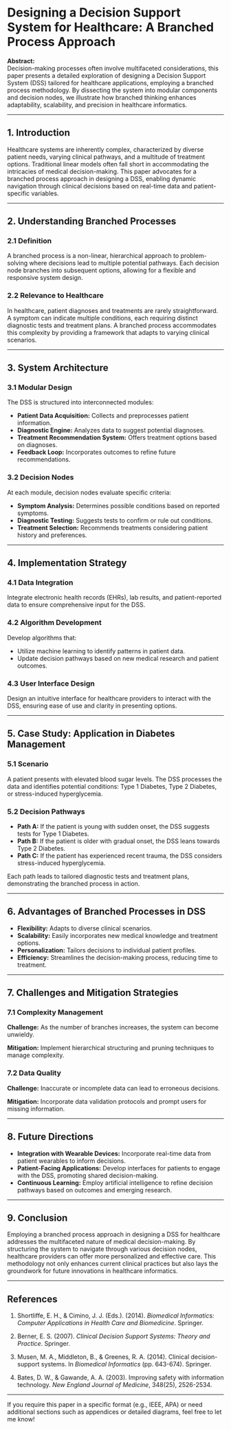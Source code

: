 # **Designing a Decision Support System for Healthcare: A Branched Process Approach**

**Abstract:**  
Decision-making processes often involve multifaceted considerations, this paper presents a detailed exploration of designing a Decision Support System (DSS) tailored for healthcare applications, employing a branched process methodology. By dissecting the system into modular components and decision nodes, we illustrate how branched thinking enhances adaptability, scalability, and precision in healthcare informatics.

---

## **1. Introduction**

Healthcare systems are inherently complex, characterized by diverse patient needs, varying clinical pathways, and a multitude of treatment options. Traditional linear models often fall short in accommodating the intricacies of medical decision-making. This paper advocates for a branched process approach in designing a DSS, enabling dynamic navigation through clinical decisions based on real-time data and patient-specific variables.

---

## **2. Understanding Branched Processes**

### **2.1 Definition**

A branched process is a non-linear, hierarchical approach to problem-solving where decisions lead to multiple potential pathways. Each decision node branches into subsequent options, allowing for a flexible and responsive system design.

### **2.2 Relevance to Healthcare**

In healthcare, patient diagnoses and treatments are rarely straightforward. A symptom can indicate multiple conditions, each requiring distinct diagnostic tests and treatment plans. A branched process accommodates this complexity by providing a framework that adapts to varying clinical scenarios.

---

## **3. System Architecture**

### **3.1 Modular Design**

The DSS is structured into interconnected modules:

- **Patient Data Acquisition:** Collects and preprocesses patient information.
- **Diagnostic Engine:** Analyzes data to suggest potential diagnoses.
- **Treatment Recommendation System:** Offers treatment options based on diagnoses.
- **Feedback Loop:** Incorporates outcomes to refine future recommendations.

### **3.2 Decision Nodes**

At each module, decision nodes evaluate specific criteria:

- **Symptom Analysis:** Determines possible conditions based on reported symptoms.
- **Diagnostic Testing:** Suggests tests to confirm or rule out conditions.
- **Treatment Selection:** Recommends treatments considering patient history and preferences.

---

## **4. Implementation Strategy**

### **4.1 Data Integration**

Integrate electronic health records (EHRs), lab results, and patient-reported data to ensure comprehensive input for the DSS.

### **4.2 Algorithm Development**

Develop algorithms that:

- Utilize machine learning to identify patterns in patient data.
- Update decision pathways based on new medical research and patient outcomes.

### **4.3 User Interface Design**

Design an intuitive interface for healthcare providers to interact with the DSS, ensuring ease of use and clarity in presenting options.

---

## **5. Case Study: Application in Diabetes Management**

### **5.1 Scenario**

A patient presents with elevated blood sugar levels. The DSS processes the data and identifies potential conditions: Type 1 Diabetes, Type 2 Diabetes, or stress-induced hyperglycemia.

### **5.2 Decision Pathways**

- **Path A:** If the patient is young with sudden onset, the DSS suggests tests for Type 1 Diabetes.
- **Path B:** If the patient is older with gradual onset, the DSS leans towards Type 2 Diabetes.
- **Path C:** If the patient has experienced recent trauma, the DSS considers stress-induced hyperglycemia.

Each path leads to tailored diagnostic tests and treatment plans, demonstrating the branched process in action.

---

## **6. Advantages of Branched Processes in DSS**

- **Flexibility:** Adapts to diverse clinical scenarios.
- **Scalability:** Easily incorporates new medical knowledge and treatment options.
- **Personalization:** Tailors decisions to individual patient profiles.
- **Efficiency:** Streamlines the decision-making process, reducing time to treatment.

---

## **7. Challenges and Mitigation Strategies**

### **7.1 Complexity Management**

**Challenge:** As the number of branches increases, the system can become unwieldy.

**Mitigation:** Implement hierarchical structuring and pruning techniques to manage complexity.

### **7.2 Data Quality**

**Challenge:** Inaccurate or incomplete data can lead to erroneous decisions.

**Mitigation:** Incorporate data validation protocols and prompt users for missing information.

---

## **8. Future Directions**

- **Integration with Wearable Devices:** Incorporate real-time data from patient wearables to inform decisions.
- **Patient-Facing Applications:** Develop interfaces for patients to engage with the DSS, promoting shared decision-making.
- **Continuous Learning:** Employ artificial intelligence to refine decision pathways based on outcomes and emerging research.

---

## **9. Conclusion**

Employing a branched process approach in designing a DSS for healthcare addresses the multifaceted nature of medical decision-making. By structuring the system to navigate through various decision nodes, healthcare providers can offer more personalized and effective care. This methodology not only enhances current clinical practices but also lays the groundwork for future innovations in healthcare informatics.

---

## **References**

1. Shortliffe, E. H., & Cimino, J. J. (Eds.). (2014). *Biomedical Informatics: Computer Applications in Health Care and Biomedicine*. Springer.

2. Berner, E. S. (2007). *Clinical Decision Support Systems: Theory and Practice*. Springer.

3. Musen, M. A., Middleton, B., & Greenes, R. A. (2014). Clinical decision-support systems. In *Biomedical Informatics* (pp. 643-674). Springer.

4. Bates, D. W., & Gawande, A. A. (2003). Improving safety with information technology. *New England Journal of Medicine*, 348(25), 2526-2534.

---

If you require this paper in a specific format (e.g., IEEE, APA) or need additional sections such as appendices or detailed diagrams, feel free to let me know! 
